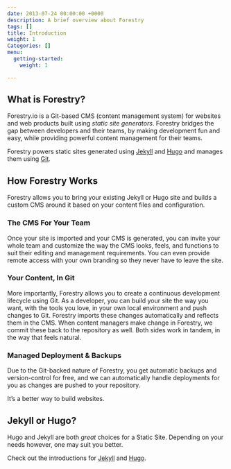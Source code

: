 ```yaml
---
date: 2013-07-24 00:00:00 +0000
description: A brief overview about Forestry
tags: []
title: Introduction
weight: 1
Categories: []
menu:
  getting-started:
    weight: 1

---
```

## What is Forestry?

Forestry.io is a Git-based CMS (content management system) for websites and web products built using *static site generators*. Forestry bridges the gap between developers and their teams, by making development fun and easy, while providing powerful content management for their teams.

Forestry powers static sites generated using [Jekyll](https://jekyllrb.com) and [Hugo](https://gohugo.io) and manages them using [Git](https://github.com).

## How Forestry Works

Forestry allows you to bring your existing Jekyll or Hugo site and builds a custom CMS around it based on your content files and configuration.

### The CMS For Your Team

Once your site is imported and your CMS is generated, you can invite your whole team and customize the way the CMS looks, feels, and functions to suit their editing and management requirements. You can even provide remote access with your own branding so they never have to leave the site.

### Your Content, In Git

More importantly, Forestry allows you to create a continuous development lifecycle using Git. As a developer, you can build your site the way you want, with the tools you love, in your own local environment and push changes to Git. Forestry imports these changes automatically and reflects them in the CMS. When content managers make change in Forestry, we commit these back to the repository as well. Both sides work in tandem, in the way that feels natural.

### Managed Deployment & Backups

Due to the Git-backed nature of Forestry, you get automatic backups and version-control for free, and we can automatically handle deployments for you as changes are pushed to your repository.

It’s a better way to build websites.

## Jekyll or Hugo?

Hugo and Jekyll are both *great* choices for a Static Site. Depending on your needs however, one may suit you better.

Check out the introductions for [Jekyll](/docs/developing-with-jekyll/intro) and [Hugo](/docs/developing-with-hugo/intro).
